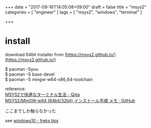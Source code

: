 +++
date = "2017-09-16T14:05:08+09:00"
draft = false
title = "msys2"
categories = [ "engineer" ]
tags = [ "msys2", "windows", "terminal" ]

+++

# install

download 64bit installer from [https://msys2.github.io/](https://msys2.github.io/)

$ pacman -Syuu  
$ pacman -S base-devel  
$ pacman -S mingw-w64-x86_64-toolchain  

reference:  
[MSYS2で快適なターミナル生活 \- Qiita](http://qiita.com/Ted-HM/items/4f2feb9fdacb6c72083c)  
[MSYS2/MinGW\-w64 \(64bit/32bit\) インストール手順 メモ · GitHub](https://gist.github.com/Hamayama/eb4b4824ada3ac71beee0c9bb5fa546d)  

ここまでしか触らなかった

see [windows10 \- freks tips](https://freks.jp/tips/windows10/)
